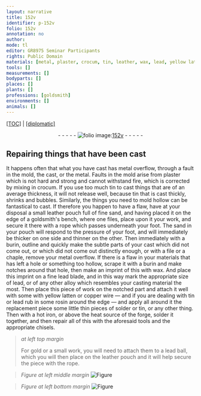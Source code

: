 ```yaml
---
layout: narrative
title: 152v
identifier: p-152v
folio: 152v
annotation: no
author:
mode: tl
editor: GR8975 Seminar Participants
rights: Public Domain
materials: [metal, plaster, crocum, tin, leather, wax, lead, yellow latten, copper, rosin, solder, iron, gold]
tools: []
measurements: []
bodyparts: []
places: []
plants: []
professions: [goldsmith]
environments: []
animals: []
---
```


<p><a href="{{ site.baseurl }}/translation/">[TOC]</a> | <a href="{{ site.baseurl }}/_texts/p-152v_tc.md/">[diplomatic]</a></p><div class="folio" align="center">- - - - - <a href="http://gallica.bnf.fr/ark:/12148/btv1b10500001g/f310.image" target="_blank"><img src="https://cu-mkp.github.io/2017-workshop-edition/assets/photo-icon.png" alt="folio image: " style="display:inline-block; margin-bottom:-3px;"/>152v</a> - - - - - </div>  
  

## Repairing things that have been cast

 
 It happens often that what you have cast has metal overflow, through a fault in the mold, the cast, or the <span class="m">metal</span>. Faults in the mold arise from <span class="m">plaster</span> which is not hard and strong and cannot withstand fire, which is corrected by mixing in <span class="m">crocum</span>. If you use too much <span class="m">tin</span> to cast things that are of an average thickness, it will not release well, because tin that is cast thickly, shrinks and bubbles. Similarly, the things you need to mold hollow can be fantastical to cast. If therefore you happen to have a flaw, have at your disposal a small <span class="m">leather</span> pouch full of fine sand, and having placed it on the edge of a <span class="pro">goldsmith</span>'s bench, where one files, place upon it your work, and secure it there with a rope which passes underneath your foot. The sand in your pouch will respond <span class="sup">to the pressure of your foot</span>, and will immediately be thicker on one side and thinner on the other. Then immediately with a burin, outline and quickly make the subtle parts of your cast which did not come out, or which did not come out distinctly enough, or with a file or a chaple, remove your <span class="m">metal</span> overflow. If there is a flaw in your materials that has left a hole or something too hollow, scrape it with a burin and make notches around that hole, then make an imprint of this with <span class="m">wax</span>. And place this imprint on a fine <span class="m">lead</span> blade, and in this way mark the appropriate size of <span class="m">lead</span>, or of any other alloy which resembles your casting material the most. Then place this piece of work on the notched part and attach it well with some with <span class="m">yellow latten</span> or <span class="m">copper</span> wire — and if you are dealing with <span class="m">tin</span> or <span class="m">lead</span> rub in some <span class="m">rosin</span> around the edge — and apply all around it <span class="sup">the replacement piece</span> some little thin pieces of <span class="m">solder</span> or <span class="m">tin</span>, or any other thing. Then with a hot <span class="m">iron</span>, or above the heat source of the forge, solder it together, and then repair all of this with the aforesaid tools and the appropriate chisels.
 
> *at left top margin*
> 
> 
>  For <span class="m">gold</span> or a small work, you will need to attach them to a <span class="m">lead</span> ball, which you will then place on the <span class="m">leather</span> pouch and it will help secure the piece with the rope.
 
> *Figure*
> *at left middle margin*
> <a href="https://drive.google.com/open?id=0B9-oNrvWdlO5S3NpRV82clA2UVE" target="_blank"><img src="https://cu-mkp.github.io/GR8975-edition/assets/photo-icon.png" alt="Figure" style="display:inline-block; margin-bottom:-3px;"/></a>
 
> *Figure*
> *at left bottom margin*
> <a href="https://drive.google.com/open?id=0B9-oNrvWdlO5cWhfVmhvbWszZlE" target="_blank"><img src="https://cu-mkp.github.io/GR8975-edition/assets/photo-icon.png" alt="Figure" style="display:inline-block; margin-bottom:-3px;"/></a>
 
